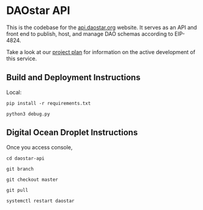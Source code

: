 # DAOstar API

This is the codebase for the [api.daostar.org](https://api.daostar.org) website. It serves as an API and front end to publish, host, and manage DAO schemas according to EIP-4824.

Take a look at our [project plan](https://docs.google.com/document/d/11lAP16YBiPWk7ATcZOWXRs01kCYrJ97Af94EzpKfutM/edit?usp=sharing) for information on the active development of this service.

## Build and Deployment Instructions
Local:

```pip install -r requirements.txt```

```python3 debug.py```

## Digital Ocean Droplet Instructions

Once you access console,

```cd daostar-api```

```git branch```

```git checkout master```

```git pull```

```systemctl restart daostar```
